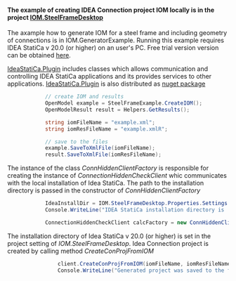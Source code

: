 #### The example of creating IDEA Connection project IOM locally is in the project [IOM.SteelFrameDesktop](https://github.com/idea-statica/iom-examples/tree/master/IOM_SteelFrame1/IOM.SteelFrameDesktop)

The axample how to generate IOM for a steel frame and including geometry of connections is in IOM.GeneratorExample. Running this example requires IDEA StatiCa v 20.0 (or higher) on an user's PC. Free trial version version can be obtained [here](https://www.ideastatica.com/free-trial).

[IdeaStatiCa.Plugin](https://github.com/idea-statica/ideastatica-plugin) includes classes which allows communication and controlling IDEA StatiCa applications and its provides services to other applications. [IdeaStatiCa.Plugin](https://github.com/idea-statica/ideastatica-plugin) is also distributed as [nuget package](https://www.nuget.org/packages/IdeaStatiCa.Plugin/)

```C#
			// create IOM and results
			OpenModel example = SteelFrameExample.CreateIOM();
			OpenModelResult result = Helpers.GetResults();

			string iomFileName = "example.xml";
			string iomResFileName = "example.xmlR";

			// save to the files
			example.SaveToXmlFile(iomFileName);
			result.SaveToXmlFile(iomResFileName);
```

The instance of the class *ConnHiddenClientFactory* is responsible for creating the instance of *ConnectionHiddenCheckClient* whic communicates with the local installation of Idea StatiCa. The path to the installation directory is passed in the constructor of *ConnHiddenClientFactory*

```C#
			IdeaInstallDir = IOM.SteelFrameDesktop.Properties.Settings.Default.IdeaInstallDir;
			Console.WriteLine("IDEA StatiCa installation directory is '{0}'", IdeaInstallDir);

			ConnectionHiddenCheckClient calcFactory = new ConnHiddenClientFactory(IdeaInstallDir);
```

The installation directory of Idea StatiCa v 20.0 (or higher) is set in the project setting of *IOM.SteelFrameDesktop*. Idea Connection project is created by calling method *CreateConProjFromIOM*

```C#
				client.CreateConProjFromIOM(iomFileName, iomResFileName, fileConnFileNameFromLocal);
				Console.WriteLine("Generated project was saved to the file '{0}'", fileConnFileNameFromLocal);
```




